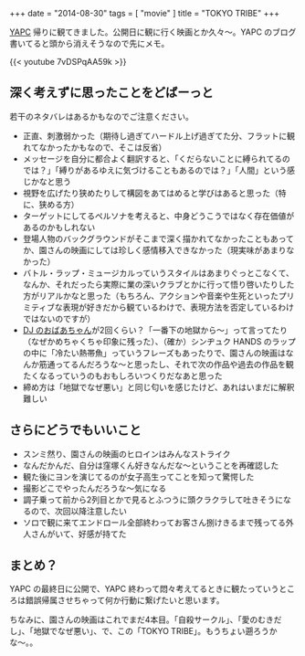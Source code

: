+++
date = "2014-08-30"
tags = [ "movie" ]
title = "TOKYO TRIBE"
+++

[YAPC](http://yapcasia.org/2014) 帰りに観てきました。公開日に観に行く映画とか久々〜。YAPC のブログ書いてると頭から消えそうなので先にメモ。

{{< youtube 7vDSPqAA59k >}}
<br />

<!--more-->

## 深く考えずに思ったことをどばーっと

若干のネタバレはあるかもなのでご注意ください。

- 正直、刺激弱かった（期待し過ぎてハードル上げ過ぎてた分、フラットに観れてなかったかもなので、そこは反省）
- メッセージを自分に都合よく翻訳すると、「くだらないことに縛られてるのでは？」「縛りがあるゆえに気づけることもあるのでは？」「人間」という感じかなと思う
- 視野を広げたり狭めたりして構図をあてはめると学びはあると思った（特に、狭める方）
- ターゲットにしてるペルソナを考えると、中身どうこうではなく存在価値があるのかもしれない
- 登場人物のバックグラウンドがそこまで深く描かれてなかったこともあってか、園さんの映画にしては珍しく感情移入できなかった（現実味があまりなかった）
- バトル・ラップ・ミュージカルっていうスタイルはあまりぐっとこなくて、なんか、それだったら実際に業の深いクラブとかに行って悟り啓いたりした方がリアルかなと思った（もちろん、アクションや音楽や生死といったプリミティブな表現が好きだから観ているわけで、表現方法を否定しているわけではないのですが）
- [DJ のおばあちゃん](http://www.qetic.jp/film/tokyotribe-140828/117407)が2回くらい？「一番下の地獄から〜」って言ってたり（なぜかめちゃくちゃ印象に残った）、（確か）シンヂュク HANDS のラップの中に「冷たい熱帯魚」っていうフレーズもあったりで、園さんの映画はなんか筋通ってるんだろうな〜と思ったし、それで次の作品や過去の作品を観たくなるっていうのもおもしろいつくりだなあと思った
- 締め方は「地獄でなぜ悪い」と同じ匂いを感じたけど、あれはいまだに解釈難しい

## さらにどうでもいいこと

- スンミ然り、園さんの映画のヒロインはみんなストライク
- なんだかんだ、自分は窪塚くん好きなんだな〜ということを再確認した
- 観た後にヨンを演じてるのが女子高生ってことを知って驚愕した
- 撮影どこでやったんだろうな〜気になる
- 調子乗って前から2列目とかで見るとふつうに頭クラクラして吐きそうになるので、次回以降注意したい
- ソロで観に来てエンドロール全部終わってお客さん捌けきるまで残ってる外人さんがいて、好感が持てた

## まとめ？

YAPC の最終日に公開で、YAPC 終わって悶々考えてるときに観たっていうところは錯誤帰属させちゃって何か行動に繋げたいと思います。

ちなみに、園さんの映画はこれでまだ4本目。「自殺サークル」、「愛のむきだし」、「地獄でなぜ悪い」、で、この「TOKYO TRIBE」。もうちょい遡ろうかな〜。。
